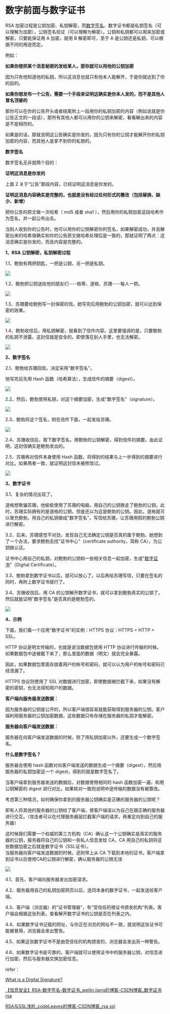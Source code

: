 # 数字前面与数字证书

RSA 加密过程是公钥加密、私钥解密，而[数字签名](https://so.csdn.net/so/search?q=%E6%95%B0%E5%AD%97%E7%AD%BE%E5%90%8D&spm=1001.2101.3001.7020)、数字证书都是私钥签名（可以理解为加密），公钥签名验证（可以理解为解密）。公钥和私钥都可以用来加密或解密，只要能保证用 A 加密，就用 B 解密即可，至于 A 是公钥还是私钥，可以根据不同的用途而定。

例如：

**如果你想把某个消息秘密的发给某人，那你就可以用他的公钥加密**

因为只有他知道他的私钥，所以这消息也就只有他本人能解开，于是你就达到了你的目的。

**如果你想发布一个公告，需要一个手段来证明这确实是你本人发的，而不是其他人冒名顶替的**

那你可以在你的公告开头或者结尾附上一段用你的私钥加密的内容（例如说就是你公告正文的一段话），那所有其他人都可以用你的公钥来解密，看看解出来的内容是不是相符的。

如果是的话，那就说明这公告确实是你发的，因为只有你的公钥才能解开你的私钥加密的内容，而其他人是拿不到你的私钥的。

**数字签名**

数字签名无非就两个目的：

**证明这消息是你发的**

上面 2 关于“公告”那段内容，已经证明这消息是你发的。

**证明这消息内容确实是完整的，也就是没有经过任何形式的篡改（包括替换、缺少、新增）**

把你公告的原文做一次哈希（ md5 或者 sha1 ），然后用你的私钥加密这段哈希作为签名，并一起公布出去。

当别人收到你的公告时，他可以用你的公钥解密你的签名，如果解密成功，并且解密出来的哈希值确实和你的公告原文做哈希处理后是一致的，那就证明了两点：这消息确实是你发的，而且内容是完整的。

**1、RSA 公钥解密，私钥解密过程**

1.1、鲍勃有两把钥匙，一把是公钥，另一把是私钥。

![](https://image.newarea.site/2024-02-18-23-40-01.png)

1.2、鲍勃把公钥送给他的朋友们----帕蒂、道格、苏珊----每人一把。

![](https://image.newarea.site/2024-02-18-23-40-02.png)

1.3、苏珊要给鲍勃写一封保密的信。她写完后用鲍勃的公钥加密，就可以达到保密的效果。

![](https://image.newarea.site/2024-02-18-23-40-03.png)

1.4、鲍勃收信后，用私钥解密，就看到了信件内容。这里要强调的是，只要鲍勃的私钥不泄露，这封信就是安全的，即使落在别人手里，也无法解密。

![](https://image.newarea.site/2024-02-18-23-40-04.png)

**2、数字签名**

2.1、鲍勃给苏珊回信，决定采用"数字签名"。

他写完后先用 Hash 函数（哈希算法），生成信件的摘要（digest）。

![](https://image.newarea.site/2024-02-18-23-40-05.png)

2.2、然后，鲍勃使用私钥，对这个摘要加密，生成"数字签名"（signature）。

![](https://image.newarea.site/2024-02-18-23-40-06.png)

2.3、鲍勃将这个签名，附在信件下面，一起发给苏珊。

![](https://image.newarea.site/2024-02-18-23-40-07.png)

2.4、苏珊收信后，取下数字签名，用鲍勃的公钥解密，得到信件的摘要。由此证明，这封信确实是鲍勃发出的。

2.5、苏珊再对信件本身使用 Hash 函数，将得到的结果与上一步得到的摘要进行对比。如果两者一致，就证明这封信未被修改过。

![](https://image.newarea.site/2024-02-18-23-40-08.png)

**3、数字证书**

3.1、复杂的情况出现了。

道格想欺骗苏珊，他偷偷使用了苏珊的电脑，用自己的公钥换走了鲍勃的公钥。此时，苏珊实际拥有的是道格的公钥，但是还以为这是鲍勃的公钥。因此，道格就可以冒充鲍勃，用自己的私钥做成"数字签名"，写信给苏珊，让苏珊用假的鲍勃公钥进行解密。

3.2、后来，苏珊感觉不对劲，发现自己无法确定公钥是否真的属于鲍勃。她想到了一个办法，要求鲍勃去找"证书中心"（certificate authority，简称 CA），为公钥做认证。

证书中心用自己的私钥，对鲍勃的公钥和一些相关信息一起加密，生成"[数字证书](https://so.csdn.net/so/search?q=%E6%95%B0%E5%AD%97%E8%AF%81%E4%B9%A6&spm=1001.2101.3001.7020)"（Digital Certificate）。

3.3、鲍勃拿到数字证书以后，就可以放心了。以后再给苏珊写信，只要在签名的同时，再附上数字证书就行了。

3.4、苏珊收信后，用 CA 的公钥解开数字证书，就可以拿到鲍勃真实的公钥了，然后就能证明"数字签名"是否真的是鲍勃签的。

![](https://image.newarea.site/2024-02-18-23-40-09.png)

**4、示例**

下面，我们看一个应用"数字证书"的实例：HTTPS 协议：HTTPS = HTTP + SSL。

HTTP 协议是明文传输的，也就是说当数据包使用 HTTP 协议进行传输的时候，如果数据包中途被截下来了，那么里面的数据（明文）就会完全暴露。

因此，如果数据包里面存放着用户的帐号和密码，就可以认为用户的帐号和密码已经泄漏了。 

HTTPS 协议则使用了 SSL 对数据进行加密，即使数据被拦截下来，如果没有解密的密钥，也无法得知用户的数据。

**客户端向服务器发送数据：**

因为服务器的公钥是公开的，所以客户端很容易就能获取得到服务器的公钥。客户端利用服务器的公钥加密数据，这些数据只有存储在服务器的私钥才能解密。   

**服务器向客户端发送数据：**

服务器在向客户端发送数据的时候，除了用私钥加密以外，还要生成一个数字签名。

**什么是数字签名？**

服务器会使用 hash 函数对向客户端发送的数据生成一个摘要（digest），然后用服务器的私钥加密这一个 digest，得到的就是数字签名了。

当客户端拿到服务器发送的数据后，对数据使用相同的 hash 函数加密一遍，和用公钥解密的 digest 进行对比，如果核对一致则说明中途传输的数据没有被篡改。

考虑第三种情况，如何确保你拿到的服务器公钥确实是正确的服务器的公钥呢？

即有人将其他的服务器的公钥给了客户端，使客户端误以为自己在跟正确的服务器进行交互。（攻击者可以在代理服务器层拦截客户端的请求，再重定向到自己的服务器） 

这时候我们需要一个权威的第三方机构（CA）确认这一个公钥确实是真实的服务器的公钥，服务器将自己的公钥和一些私人信息发给 CA，CA 用自己的私钥将这些数据加密之后就是数字证书（SSL证书）。  
当服务器向客户端发送数据的时候，还附带上从 CA 下载到本地的证书，客户端拿到证书以后使用CA的公钥进行解密，确认服务器的公钥无误

![](https://image.newarea.site/2024-02-18-23-40-10.png)

4.1、首先，客户端向服务器发出加密请求。

4.2、服务器用自己的私钥加密网页以后，连同本身的数字证书，一起发送给客户端。

4.3、客户端（浏览器）的"证书管理器"，有"受信任的根证书颁发机构"列表。客户端会根据这张列表，查看解开数字证书的公钥是否在列表之内。

4.4、如果数字证书记载的网址，与你正在浏览的网址不一致，就说明这张证书可能被冒用，浏览器会发出警告。

4.5、如果这张数字证书不是由受信任的机构颁发的，浏览器会发出另一种警告。

4.6、如果数字证书是可靠的，客户端就可以使用证书中的服务器公钥，对信息进行加密，然后与服务器交换加密信息。

  
refer：

[What is a Digital Signature?](http://www.youdzone.com/signature.html "What is a Digital Signature?")

[【信息安全】RSA-数字签名-数字证书\_weilin.jiang的博客-CSDN博客\_数字证书 rsa](https://blog.csdn.net/Jammg/article/details/51884431 "【信息安全】RSA-数字签名-数字证书_weilin.jiang的博客-CSDN博客_数字证书 rsa")

[RSA与SSL浅析\_codeLeaves的博客-CSDN博客\_rsa ssl](https://blog.csdn.net/laughing2333/article/details/52292481 "RSA与SSL浅析_codeLeaves的博客-CSDN博客_rsa ssl")